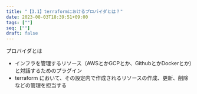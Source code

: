 ```yaml
---
title: "【3.1】terraformにおけるプロバイダとは？"
date: 2023-08-03T18:39:51+09:00
tags: [""]
seq: [""]
draft: false
---
```


プロバイダとは
- インフラを管理するリソース（AWSとかGCPとか、GithubとかDockerとか）と対話するためのプラグイン
- terraform において、その設定内で作成されるリソースの作成、更新、削除などの管理を担当する